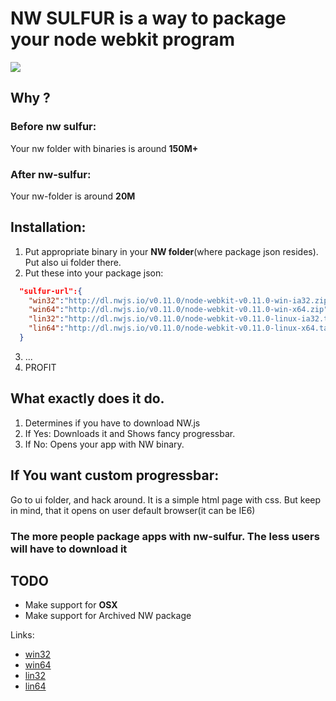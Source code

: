 
# NW SULFUR is a way to package your node webkit program

[<img src="./data/">](http://google.com.au/)


## Why ?
### Before nw sulfur:
  Your nw folder with binaries is around **150M+**
### After nw-sulfur:
  Your nw-folder is around **20M**
## Installation:

1. Put appropriate binary in your **NW folder**(where package json resides). Put also ui folder there. 
2. Put these into your package json:
```json
  "sulfur-url":{
    "win32":"http://dl.nwjs.io/v0.11.0/node-webkit-v0.11.0-win-ia32.zip",
    "win64":"http://dl.nwjs.io/v0.11.0/node-webkit-v0.11.0-win-x64.zip",
    "lin32":"http://dl.nwjs.io/v0.11.0/node-webkit-v0.11.0-linux-ia32.tar.gz",
    "lin64":"http://dl.nwjs.io/v0.11.0/node-webkit-v0.11.0-linux-x64.tar.gz"
  }
```
3. ...
4. PROFIT

## What exactly does it do.
1. Determines if you have to download NW.js
2. If Yes: Downloads it and Shows fancy progressbar.
3. If No:  Opens your app with NW binary.

## If You want custom progressbar:
Go to ui folder, and hack around. It is a simple html page with css.
But keep in mind, that it opens on user default browser(it can be IE6)

### The more people package apps with nw-sulfur. The less users will have to download it

## TODO

* Make support for **OSX**
* Make support for Archived NW package

Links:

  * [win32]()
  * [win64]()
  * [lin32]()
  * [lin64]()















